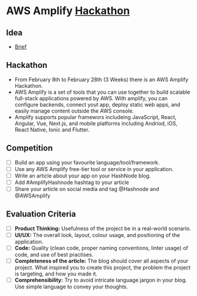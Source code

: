 # AWS Amplify [Hackathon](https://townhall.hashnode.com/announcing-aws-amplify-hackathon-on-hashnode)

## Idea

- [Brief](https://github.com/woodRock/silver-rotary-phone/blob/main/idea.md)

## Hackathon

- From February 8th to February 28th (3 Weeks) there is an AWS Amplify Hackathon.
- AWS Amplify is a set of tools that you can use together to build scalable full-stack applications powered by AWS. With amplify, you can configure backends, connect yout app, deploy static web apps, and easily manage content outside the AWS console.
- Amplify supports popular framewors includeing JavaScript, React, Angular, Vue, Next.js, and mobile platforms including Andriod, iOS, React Native, Ionic and Flutter.

## Competition

- [ ] Build an app using your favourite language/tool/framework.
- [ ] Use any AWS Amplify free-tier tool or service in your application.
- [ ] Write an article about your app on your HashNode blog.
- [ ] Add #AmplifyHashnode hashtag to your article
- [ ] Share your article on social media and tag @Hashnode and @AWSAmplify

## Evaluation Criteria

- [ ] **Product Thinking:** Usefulness of the project be in a real-world scenario.
- [ ] **UI/UX:** The overall look, layout, colour usage, and positioning of the application.
- [ ] **Code:** Quality (clean code, proper naming conventions, linter usage) of code, and use of best practises.
- [ ] **Completeness of the article:** The blog should cover all aspects of your project. What inspired you to create this project, the problem the project is targeting, and how you made it.
- [ ] **Comprehensibility:** Try to avoid intricate language jargon in your blog. Use simple language to convey your thoughts.
